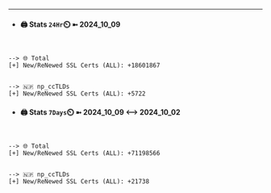 

---
- #### 🖨️ **Stats** `24Hr`⏲️ ➼ 2024_10_09
```console


--> 🌐 Total
[+] New/ReNewed SSL Certs (ALL): +18601867


--> 🇳🇵 np_ccTLDs
[+] New/ReNewed SSL Certs (ALL): +5722

```

- #### 🖨️ **Stats** `7Days`⏲️ ➼ 2024_10_09 <--> 2024_10_02
```console


--> 🌐 Total
[+] New/ReNewed SSL Certs (ALL): +71198566


--> 🇳🇵 np_ccTLDs
[+] New/ReNewed SSL Certs (ALL): +21738

```


